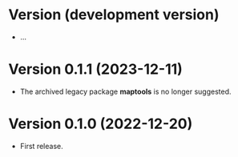 # Version (development version)

 * ...


# Version 0.1.1 (2023-12-11)

 * The archived legacy package **maptools** is no longer suggested.
 

# Version 0.1.0 (2022-12-20)

 * First release.
 
